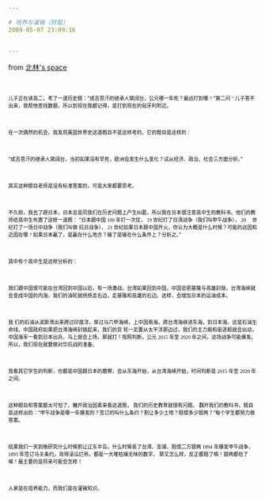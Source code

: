 ```yaml
---

# 培养与灌输（转载）
2009-05-07 23:09:16


---
```



<p>         <span>from <a href="http://www.google.com/reader/view/feed/http%3A%2F%2Fbillionliu.spaces.live.com%2Ffeed.rss" target="_blank">北林's space</a> </span>     </p>
<p>             <a href="http://www.google.com/reader/view/user/14680051848918851651/state/com.google/broadcast" target="_blank">                     <br />
              </a>     </p>
<p></p>
<p>     </p>
<p>         </p>
<p>             </p>
<p>                 </p>
<p>                     </p>
<p>                             <span style="color: #000000;"><span style="font-size: x-small;"><span>儿子正在读高二，考了一道历史题：&ldquo;成吉思汗的继承人窝阔台，公元哪一年死？最远打到哪</span> <span style="font-family: Calibri;">?</span>  <span>&rdquo;第二问</span> <span style="font-family: Calibri;">"</span>  <span>儿子答不出来，我帮他查找数据，所以到现在我都记得，是打到现在的匈牙利附近。</span> </span> </span>                     </p>
                    <p>                             <span style="font-family: Calibri;color: #000000;font-size: x-small;">&nbsp;</span>                      </p>
                    <p>                             <span style="color: #000000;"><span style="font-size: x-small;"><span>在一次偶然的机会，我发现美国世界史这道题目不是这样考的。它的题目是这样的：</span> </span> </span>                     </p>
                    <p>                             <span style="font-family: Calibri;color: #000000;font-size: x-small;">&nbsp;</span>                      </p>
                    <p>                             <span style="color: #000000;"><span style="font-size: x-small;"><span>&ldquo;成吉思汗的继承人窝阔台，当初如果没有早死，欧洲会发生什么变化？试从经济、政治、社会三方面分析。&rdquo;</span> </span> </span>                     </p>
                    <p>                             <span style="font-family: Calibri;color: #000000;font-size: x-small;">&nbsp;</span>                      </p>
                    <p>                             <span style="color: #000000;"><span style="font-size: x-small;"><span>其实这种题目老师是没有标准答案的，可是大家都要思考。</span> </span> </span>                     </p>
                    <p>                             <span style="font-family: Calibri;color: #000000;font-size: x-small;">&nbsp;</span>                      </p>
                    <p>                             <span style="color: #000000;"><span style="font-size: x-small;"><span>不久前，我去了趟日本，日本总是同我们在历史问题上产生纠葛，所以我在日本很注意高中生的教科书。他们的教师给高中生布置了这样一道题：</span> <span style="font-family: Calibri;"> </span> <span>&ldquo;日本跟中国</span> <span style="font-family: Calibri;">100 </span>  <span>年打一次仗，</span> <span style="font-family: Calibri;"> 19 </span>  <span>世纪打了日清战争（我们叫甲午战争），</span> <span style="font-family: Calibri;">20<span>&nbsp;&nbsp;&nbsp;&nbsp; </span> </span>  <span>世纪打了一场日中战争（我们叫做</span> <span style="font-family: Calibri;"> </span> <span>抗日战争），</span> <span style="font-family: Calibri;">21 </span>  <span>世纪如果日本跟中国开火，你认为大概是什么时候？可能的远因和近因在哪</span> <span style="font-family: Calibri;">?</span>  <span>如果日本赢了，是赢在什么地方？输了是输在什么条件上？分析之。&rdquo;</span> </span> </span>                     </p>
                    <p>                             <span style="font-family: Calibri;color: #000000;font-size: x-small;">&nbsp;</span>                      </p>
                    <p>                             <span style="color: #000000;"><span style="font-size: x-small;"><span>其中有个高中生是这样分析的：</span> </span> </span>                     </p>
                    <p>                             <span style="font-family: Calibri;color: #000000;font-size: x-small;">&nbsp;</span>                      </p>
                    <p>                             <span style="color: #000000;"><span style="font-size: x-small;"><span>我们跟中国很可能在台湾回到中国以后，有一场激战。台湾如果回到中国，中国会把基隆与高雄封锁，台湾海峡就会变成中国的内海，我们的油轮就统统走右边，走基隆和高雄的右边。这样，会增加日本的运油成本。</span> </span> </span>                     </p>
                    <p>                             <span style="font-family: Calibri;color: #000000;font-size: x-small;">&nbsp;</span>                      </p>
                    <p>                             <span style="color: #000000;"><span style="font-size: x-small;"><span>我 们的石油从波斯湾出来跨过印度洋，穿过马六甲海峡，上中国南海，跨台湾海峡进东海，到日本海，这是石油生命线，中国政府如果把台湾海峡封锁起来，我们的货 轮一定要从太平洋那边过，我们的主力舰和驱逐舰就会出动，中国海军一看到日本出兵，马上就会上场，那就打！按照判断，公元</span> <span style="font-family: Calibri;">2015</span>  <span>年至</span> <span style="font-family: Calibri;"> 2020 </span>  <span>年之间，这场战争可能爆发。所以，我们现在就要做对华抗战的准备。</span> </span> </span>                     </p>
                    <p>                             <span style="font-family: Calibri;color: #000000;font-size: x-small;">&nbsp;</span>                      </p>
                    <p>                             <span style="color: #000000;"><span style="font-size: x-small;"><span>我看其它学生的判断，也都是中国跟日本的磨擦，会从东海开始，从台湾海峡开始，时间判断是</span> <span style="font-family: Calibri;"> 2015</span>  <span>年至</span> <span style="font-family: Calibri;">2020</span>  <span>年之间。</span> <span style="font-family: Calibri;"> </span>  </span> </span>                     </p>
                    <p>                             <span style="font-family: Calibri;color: #000000;font-size: x-small;">&nbsp;</span>                      </p>
                    <p>                             <span style="color: #000000;"><span style="font-size: x-small;"><span>这种题目和答案都太可怕了。撇开政治因素来看这道题，</span> <span style="font-family: Calibri;"> </span> <span>我们的历史教育就很有问题。</span> <span style="font-family: Calibri;"> </span> <span>翻开我们的教科书，题目是这样出的：&ldquo;甲午战争是哪一年爆发的？签订的叫什么条约？割让多少土地？赔偿多少银两？&ldquo;每个学生都努力做答案。</span> </span> </span>                     </p>
                    <p>                             <span style="font-family: Calibri;color: #000000;font-size: x-small;">&nbsp;</span>                      </p>
                    <p>                             <span style="color: #000000;"><span style="font-size: x-small;"><span>结果我们一天到晚研究什么时候割让辽东半岛，什么时候丢了台湾、澎湖、赔偿二万银两</span> <span style="font-family: Calibri;">1894</span>  <span>年爆发甲午战争，</span> <span style="font-family: Calibri;">1895 </span>  <span>年签订马关条约，背得滚瓜烂熟，都是一大堆枯燥无味的数字。</span> <span style="font-family: Calibri;"> </span> <span>那又怎么样，反正都赔了嘛！银两都给了嘛！最主要的是将来可能会怎样！</span> </span> </span>                     </p>
                    <p>                             <span style="font-family: Calibri;color: #000000;font-size: x-small;">&nbsp;</span>                      </p>
                    <p>                             <span><span style="color: #000000;font-size: x-small;">人家是在培养能力，而我们是在灌输知识。</span> </span>                     </p>
                <p></p>
            <p></p>
        <p></p>
    <p></p>
<p></p>
 <!--XN_AntiSpam_Robot 2009-06-16-->